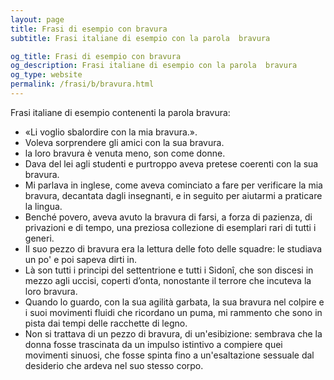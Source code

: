 ```yaml
---
layout: page
title: Frasi di esempio con bravura 
subtitle: Frasi italiane di esempio con la parola  bravura

og_title: Frasi di esempio con bravura 
og_description: Frasi italiane di esempio con la parola  bravura
og_type: website
permalink: /frasi/b/bravura.html
---
```


Frasi italiane di esempio contenenti la parola bravura:


- «Li voglio sbalordire con la mia bravura.».
- Voleva sorprendere gli amici con la sua bravura.
- la loro bravura è venuta meno, son come donne.
- Dava del lei agli studenti e purtroppo aveva pretese coerenti con la sua bravura.
- Mi parlava in inglese, come aveva cominciato a fare per verificare la mia bravura, decantata dagli insegnanti, e in seguito per aiutarmi a praticare la lingua.
- Benché povero, aveva avuto la bravura di farsi, a forza di pazienza, di privazioni e di tempo, una preziosa collezione di esemplari rari di tutti i generi.
- Il suo pezzo di bravura era la lettura delle foto delle squadre: le studiava un po' e poi sapeva dirti in.
- Là son tutti i principi del settentrione e tutti i Sidonî, che son discesi in mezzo agli uccisi, coperti d’onta, nonostante il terrore che incuteva la loro bravura.
- Quando lo guardo, con la sua agilità garbata, la sua bravura nel colpire e i suoi movimenti fluidi che ricordano un puma, mi rammento che sono in pista dai tempi delle racchette di legno.
- Non si trattava di un pezzo di bravura, di un'esibizione: sembrava che la donna fosse trascinata da un impulso istintivo a compiere quei movimenti sinuosi, che fosse spinta fino a un'esaltazione sessuale dal desiderio che ardeva nel suo stesso corpo.
